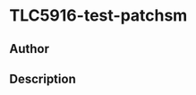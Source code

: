 # TLC5916-test-patchsm

## Author

<!-- Insert Your Name Here -->

## Description

<!-- Describe your example here -->

